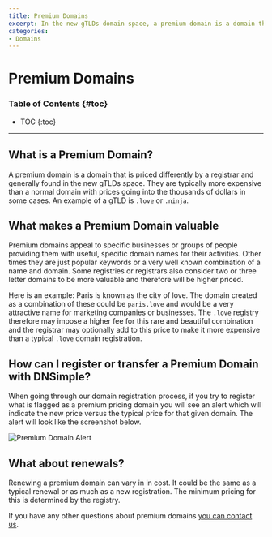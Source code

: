 ```yaml
---
title: Premium Domains
excerpt: In the new gTLDs domain space, a premium domain is a domain that has been considered of special value by a registrar.
categories:
- Domains
---
```


# Premium Domains

### Table of Contents {#toc}

* TOC
{:toc}

---

## What is a Premium Domain?

A premium domain is a domain that is priced differently by a registrar and generally found in the new gTLDs space. They are typically more expensive than a normal domain with prices going into the thousands of dollars in some cases. An example of a gTLD is `.love` or `.ninja`.

## What makes a Premium Domain valuable

Premium domains appeal to specific businesses or groups of people providing them with useful, specific domain names for their activities. Other times they are just popular keywords or a very well known combination of a name and domain. Some registries or registrars also consider two or three letter domains to be more valuable and therefore will be higher priced.

Here is an example: Paris is known as the city of love. The domain created as a combination of these could be `paris.love` and would be a very attractive name for marketing companies or businesses. The `.love` registry therefore may impose a higher fee for this rare and beautiful combination and the registrar may optionally add to this price to make it more expensive than a typical `.love` domain registration.

## How can I register or transfer a Premium Domain with DNSimple?

When going through our domain registration process, if you try to register what is flagged as a premium pricing domain you will see an alert which will indicate the new price versus the typical price for that given domain. The alert will look like the screenshot below.

![Premium Domain Alert](/files/premium-domain-alert.png)

## What about renewals?

Renewing a premium domain can vary in in cost. It could be the same as a typical renewal or as much as a new registration. The minimum pricing for this is determined by the registry.

If you have any other questions about premium domains [you can contact us](https://dnsimple.com/contact).
